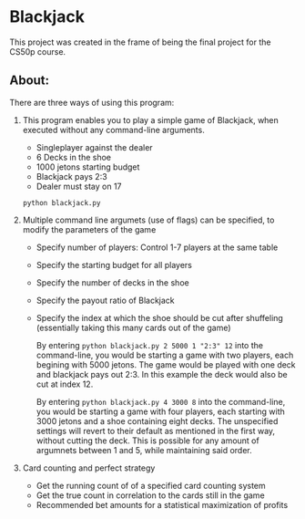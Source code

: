 # Blackjack

This project was created in the frame of being the final project for the CS50p course.

## About:
There are three ways of using this program:
1. This program enables you to play a simple game of Blackjack, when executed without any command-line arguments.
    - Singleplayer against the dealer
    - 6 Decks in the shoe
    - 1000 jetons starting budget
    - Blackjack pays 2:3
    - Dealer must stay on 17

    `python blackjack.py`

2. Multiple command line argumets (use of flags) can be specified, to modify the parameters of the game
    - Specify number of players: Control 1-7 players at the same table
    - Specify the starting budget for all players
    - Specify the number of decks in the shoe
    - Specify the payout ratio of Blackjack
    - Specify the index at which the shoe should be cut after shuffeling (essentially taking this many cards out of the game)

        By entering `python blackjack.py 2 5000 1 "2:3" 12` into the command-line, you would be starting a game with two players, each begining with 5000 jetons. The game would be played with one deck and blackjack pays out 2:3. In this example the deck would also be cut at index 12.

        By entering `python blackjack.py 4 3000 8` into the command-line, you would be starting a game with four players, each starting with 3000 jetons and a shoe containing eight decks. The unspecified settings will revert to their default as mentioned in the first way, without cutting the deck. This is possible for any amount of argumnets between 1 and 5, while maintaining said order.

3. Card counting and perfect strategy
    -  Get the running count of of a specified card counting system
    -  Get the true count in correlation to the cards still in the game
      -  Recommended bet amounts for a statistical maximization of profits
